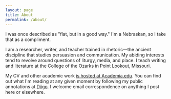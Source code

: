 ```yaml
---
layout: page
title: About
permalink: /about/
---
```

I was once described as "flat, but in a good way." I'm a Nebraskan, so I take that as a compliment.

I am a researcher, writer, and teacher trained in rhetoric—the ancient discipline that studies persuasion and communication. My abiding interests tend to revolve around questions of liturgy, media, and place. I teach writing and literature at the College of the Ozarks in Point Lookout, Missouri.

My CV and other academic work [is hosted at Academia.edu](https://cofo.academia.edu/MattMiller). You can find out what I'm reading at any given moment by following my public annotations at [Diigo](https://www.diigo.com/user/matthewjmiller). I welcome email correspondence on anything I post here or elsewhere.
